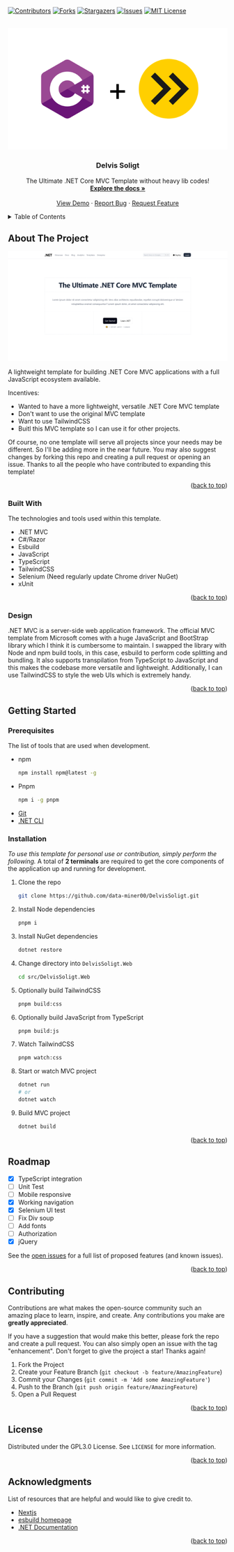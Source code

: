 <a name="readme-top"></a>

<!-- PROJECT SHIELDS -->

[![Contributors][contributors-shield]][contributors-url]
[![Forks][forks-shield]][forks-url]
[![Stargazers][stars-shield]][stars-url]
[![Issues][issues-shield]][issues-url]
[![MIT License][license-shield]][license-url]

<!-- PROJECT LOGO -->
<br />
<div align="center">
  <a href="/">
    <img src="docs/imgs/csharp-esbuild.png" />
  </a>

  <h3 align="center">Delvis Soligt</h3>

  <p align="center">
    The Ultimate .NET Core MVC Template without heavy lib codes!
    <br />
    <a href="https://github.com/data-miner00/DelvisSoligt"><strong>Explore the docs »</strong></a>
    <br />
    <br />
    <a href="https://github.com/data-miner00/DelvisSoligt">View Demo</a>
    ·
    <a href="https://github.com/data-miner00/DelvisSoligt/issues">Report Bug</a>
    ·
    <a href="https://github.com/data-miner00/DelvisSoligt/issues">Request Feature</a>
  </p>
</div>

<!-- TABLE OF CONTENTS -->
<details>
  <summary>Table of Contents</summary>
  <ol>
    <li>
      <a href="#about-the-project">About The Project</a>
      <ul>
        <li><a href="#built-with">Built With</a></li>
        <li><a href="#design">Design</a></li>
      </ul>
    </li>
    <li>
      <a href="#getting-started">Getting Started</a>
      <ul>
        <li><a href="#prerequisites">Prerequisites</a></li>
        <li><a href="#installation">Installation</a></li>
      </ul>
    </li>
    <li><a href="#usage">Usage</a></li>
    <li><a href="#roadmap">Roadmap</a></li>
    <li><a href="#contributing">Contributing</a></li>
    <li><a href="#license">License</a></li>
    <li><a href="#acknowledgments">Acknowledgments</a></li>
  </ol>
</details>

<!-- ABOUT THE PROJECT -->

## About The Project

![Template screenshot](docs/imgs/screenshot.png)

A lightweight template for building .NET Core MVC applications with a full JavaScript ecosystem available.

Incentives:

- Wanted to have a more lightweight, versatile .NET Core MVC template
- Don't want to use the original MVC template
- Want to use TailwindCSS
- Buitl this MVC template so I can use it for other projects.

Of course, no one template will serve all projects since your needs may be different. So I'll be adding more in the near future. You may also suggest changes by forking this repo and creating a pull request or opening an issue. Thanks to all the people who have contributed to expanding this template!

<p align="right">(<a href="#readme-top">back to top</a>)</p>

### Built With

The technologies and tools used within this template.

- .NET MVC
- C#/Razor
- Esbuild
- JavaScript
- TypeScript
- TailwindCSS
- Selenium (Need regularly update Chrome driver NuGet)
- xUnit

<p align="right">(<a href="#readme-top">back to top</a>)</p>

<!-- DESIGN -->

### Design

.NET MVC is a server-side web application framework. The official MVC template from Microsoft comes with a huge JavaScript and BootStrap library which I think it is cumbersome to maintain. I swapped the library with Node and npm build tools, in this case, esbuild to perform code splitting and bundling. It also supports transpilation from TypeScript to JavaScript and this makes the codebase more versatile and lightweight. Additionally, I can use TailwindCSS to style the web UIs which is extremely handy.

<p align="right">(<a href="#readme-top">back to top</a>)</p>

<!-- GETTING STARTED -->

## Getting Started

### Prerequisites

The list of tools that are used when development.

- npm
  ```sh
  npm install npm@latest -g
  ```
- Pnpm
  ```sh
  npm i -g pnpm
  ```
- [Git](https://git-scm.com/downloads)
- [.NET CLI](https://dotnet.microsoft.com/en-us/download)

### Installation

_To use this template for personal use or contribution, simply perform the following._ A total of **2 terminals** are required to get the core components of the application up and running for development.

1. Clone the repo
   ```sh
   git clone https://github.com/data-miner00/DelvisSoligt.git
   ```
2. Install Node dependencies
   ```sh
   pnpm i
   ```
3. Install NuGet dependencies
   ```sh
   dotnet restore
   ```
4. Change directory into `DelvisSoligt.Web`
   ```sh
   cd src/DelvisSoligt.Web
   ```
5. Optionally build TailwindCSS
   ```sh
   pnpm build:css
   ```
6. Optionally build JavaScript from TypeScript
   ```sh
   pnpm build:js
   ```
7. Watch TailwindCSS
   ```sh
   pnpm watch:css
   ```
8. Start or watch MVC project
   ```sh
   dotnet run
   # or
   dotnet watch
   ```
9. Build MVC project
   ```sh
   dotnet build
   ```

<p align="right">(<a href="#readme-top">back to top</a>)</p>

<!-- ROADMAP -->

## Roadmap

- [x] TypeScript integration
- [ ] Unit Test
- [ ] Mobile responsive
- [x] Working navigation
- [x] Selenium UI test
- [ ] Fix Div soup
- [ ] Add fonts
- [ ] Authorization
- [x] jQuery

See the [open issues](https://github.com/data-miner00/DelvisSoligt/issues) for a full list of proposed features (and known issues).

<p align="right">(<a href="#readme-top">back to top</a>)</p>

<!-- CONTRIBUTING -->

## Contributing

Contributions are what makes the open-source community such an amazing place to learn, inspire, and create. Any contributions you make are **greatly appreciated**.

If you have a suggestion that would make this better, please fork the repo and create a pull request. You can also simply open an issue with the tag "enhancement".
Don't forget to give the project a star! Thanks again!

1. Fork the Project
2. Create your Feature Branch (`git checkout -b feature/AmazingFeature`)
3. Commit your Changes (`git commit -m 'Add some AmazingFeature'`)
4. Push to the Branch (`git push origin feature/AmazingFeature`)
5. Open a Pull Request

<p align="right">(<a href="#readme-top">back to top</a>)</p>

<!-- LICENSE -->

## License

Distributed under the GPL3.0 License. See `LICENSE` for more information.

<p align="right">(<a href="#readme-top">back to top</a>)</p>

<!-- ACKNOWLEDGMENTS -->

## Acknowledgments

List of resources that are helpful and would like to give credit to.

- [Nextjs](https://nextjs.org/)
- [esbuild homepage](https://esbuild.github.io/)
- [.NET Documentation](https://learn.microsoft.com/en-us/dotnet/)

<p align="right">(<a href="#readme-top">back to top</a>)</p>

<!-- MARKDOWN LINKS & IMAGES -->

[contributors-shield]: https://img.shields.io/github/contributors/data-miner00/DelvisSoligt.svg?style=for-the-badge
[contributors-url]: https://github.com/data-miner00/DelvisSoligt/graphs/contributors
[forks-shield]: https://img.shields.io/github/forks/data-miner00/DelvisSoligt.svg?style=for-the-badge
[forks-url]: https://github.com/data-miner00/DelvisSoligt/network/members
[stars-shield]: https://img.shields.io/github/stars/data-miner00/DelvisSoligt.svg?style=for-the-badge
[stars-url]: https://github.com/data-miner00/DelvisSoligt/stargazers
[issues-shield]: https://img.shields.io/github/issues/data-miner00/DelvisSoligt.svg?style=for-the-badge
[issues-url]: https://github.com/data-miner00/DelvisSoligt/issues
[license-shield]: https://img.shields.io/github/license/data-miner00/DelvisSoligt.svg?style=for-the-badge
[license-url]: https://github.com/data-miner00/DelvisSoligt/blob/master/LICENSE
